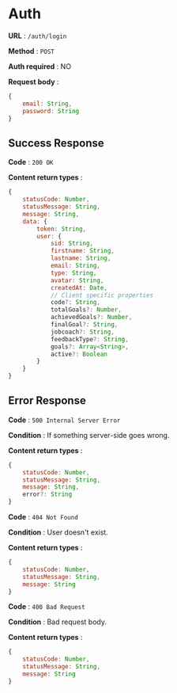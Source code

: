 # Auth

**URL** : `/auth/login`

**Method** : `POST`

**Auth required** : NO

**Request body** :
```js
{
    email: String,
    password: String
}
```

## Success Response

**Code** : `200 OK`

**Content return types** :

```js
{
    statusCode: Number,
    statusMessage: String,
    message: String,
    data: {
        token: String,
        user: {
            sid: String,
            firstname: String,
            lastname: String,
            email: String,
            type: String,
            avatar: String,
            createdAt: Date,
            // Client specific properties
            code?: String,
            totalGoals?: Number,
            achievedGoals?: Number,
            finalGoal?: String,
            jobcoach?: String,
            feedbackType?: String,
            goals?: Array<String>,
            active?: Boolean
        }
    }
}
```

## Error Response

**Code** : `500 Internal Server Error`

**Condition** : If something server-side goes wrong.

**Content return types** :

```js
{
    statusCode: Number,
    statusMessage: String,
    message: String,
    error?: String
}
```

**Code** : `404 Not Found`

**Condition** : User doesn't exist.

**Content return types** :

```js
{
    statusCode: Number,
    statusMessage: String,
    message: String
}
```

**Code** : `400 Bad Request`

**Condition** : Bad request body.

**Content return types** :

```js
{
    statusCode: Number,
    statusMessage: String,
    message: String
}
```